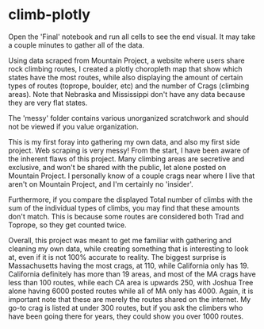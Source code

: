# climb-plotly

Open the 'Final' notebook and run all cells to see the end visual. It may take a couple minutes to gather all of the data. 

Using data scraped from Mountain Project, a website where users share rock climbing routes,
I created a plotly choropleth map that show which states have the most routes, while also displaying the amount
of certain types of routes (toprope, boulder, etc) and the number of Crags (climbing areas). Note that Nebraska and 
Mississippi don't have any data because they are very flat states. 

The 'messy' folder contains various unorganized scratchwork and should not be viewed if you value organization. 

This is my first foray into gathering my own data, and also my first side project. Web scraping is very messy!
From the start, I have been aware of the inherent flaws of this project.  Many climbing areas are secretive and exclusive,
and won't be shared with the public, let alone posted on Mountain Project.  I personally know of a couple crags near where I live
that aren't on Mountain Project, and I'm certainly no 'insider'.  

Furthermore, if you compare the displayed Total number of climbs with the sum of the individual types of climbs, you may find
that these amounts don't match.  This is because some routes are considered both Trad and Toprope, so they get counted twice.  

Overall, this project was meant to get me familiar with gathering and cleaning my own data, while creating something that is 
interesting to look at, even if it is not 100% accurate to reality.  The biggest surprise is Massachusetts having the most crags,
at 110, while California only has 19.  California definitely has more than 19 areas, and most of the MA crags have less than 100
routes, while each CA area is upwards 250, with Joshua Tree alone having 6000 posted routes while all of MA only has 4000. Again,
it is important note that these are merely the routes shared on the internet. My go-to crag is listed at under 300 routes,
but if you ask the climbers who have been going there for years, they could show you over 1000 routes. 
